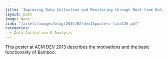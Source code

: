 ```yaml
---
title: 'Improving Data Collection and Monitoring through Real-time Data Analysis'
layout: post
image: None
link: "/assets/images/blog/2014/02/dev13posters-final25.pdf"
categories:
  - Data Collection & Analysis
---
```


 This poster at ACM DEV 2013 describes the motivations and the basic functionality of Bamboo.
